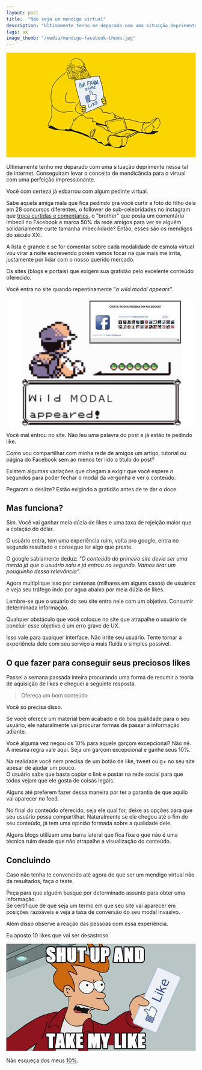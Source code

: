 ```yaml
---
layout: post
title:  "Não seja um mendigo virtual"
description: "Ultimamente tenho me deparado com uma situação deprimente nessa tal de internet. Conseguiram levar o conceito de mendicância para o virtual com uma perfeição impressionante."
tags: ux 
image_thumb: "/media/mendigo-facebook-thumb.jpg"
---
```


![Mendigo Like](/media/mendigo-facebook.jpg)

Ultimamente tenho me deparado com uma situação deprimente nessa tal de internet. Conseguiram levar o conceito de mendicância para o virtual com uma perfeição impressionante.

<!--more-->

Você com certeza já esbarrou com algum pedinte virtual. 

Sabe aquela amiga mala que fica pedindo pra você curtir a foto do filho dela em 28 concursos diferentes, o follower de sub-celebridades no instagram que [troca curtidas e comentários](http://instagram.com/p/dZddtUxtjd/), o "brother" que posta um comentário imbecil no Facebook e marca 50% da rede amigos para ver se alguém solidariamente curte tamanha imbecilidade? Então, esses são os mendigos do século XXI. 

A lista é grande e se for comentar sobre cada modalidade de esmola virtual vou virar a noite escrevendo porém vamos focar na que mais me irrita, justamente por lidar com o nosso querido mercado.

Os sites (blogs e portais) que exigem sua gratidão pelo excelente conteúdo oferecido.

Você entra no site quando repentinamente "*a wild modal appears*".

![Wild modal](/media/wild-modal.jpg)

Você mal entrou no site. Não leu uma palavra do post e já estão te pedindo like.

Como vou compartilhar com minha rede de amigos um artigo, tutorial ou página do Facebook sem ao menos ter lido o título do post?

Existem algumas variações que chegam a exigir que você espere *n* segundos para poder fechar o modal da vergonha e ver o conteúdo.

Pegaram o deslize? Estão exigindo a gratidão antes de te dar o doce.

## Mas funciona?

Sim. Você vai ganhar meia dúzia de likes e uma taxa de rejeição maior que a cotação do dólar.

O usuário entra, tem uma experiência ruim, volta pro google, entra no segundo resultado e consegue ler algo que preste. 

O google sabiamente deduz: *"O conteúdo do primeiro site devia ser uma merda já que o usuário saiu e já entrou no segundo. Vamos tirar um pouquinho dessa relevância"*. 

Agora multiplique isso por centenas (milhares em alguns casos) de usuários e veja seu tráfego indo por água abaixo por meia dúzia de likes.

Lembre-se que o usuário do seu site entra nele com um objetivo. Consumir determinada informação.

Qualquer obstáculo que você coloque no site que atrapalhe o usuário de concluir esse objetivo é um erro grave de UX.

Isso vale para qualquer interface. Não irrite seu usuário. Tente tornar a experiência dele com seu serviço a mais fluída e simples possível.

## O que fazer para conseguir seus preciosos likes

Passei a semana passada inteira procurando uma forma de resumir a teoria de aquisição de likes e cheguei a seguinte resposta.

> Ofereça um bom conteúdo

Você só precisa disso. 

Se você oferece um material bem acabado e de boa qualidade para o seu usuário, ele naturalmente vai procurar formas de passar a informação adiante.

Você alguma vez negou os 10% para aquele garçom excepcional? Não né.<br /> 
A mesma regra vale aqui. Seja um garçom excepcional e ganhe seus 10%.

Na realidade você nem precisa de um botão de like, tweet ou g+ no seu site apesar de ajudar um pouco.<br /> 
O usuário sabe que basta copiar o link e postar na rede social para que todos vejam que ele gosta de coisas legais.

Alguns até preferem fazer dessa maneira por ter a garantia de que aquilo vai aparecer no feed.

No final do conteúdo oferecido, seja ele qual for, deixe as opções para que seu usuário possa compartilhar. Naturalmente se ele chegou até o fim do seu conteúdo, já tem uma opinião formada sobre a qualidade dele.

Alguns blogs utilizam uma barra lateral que fica fixa o que não é uma técnica ruim desde que não atrapalhe a visualização do conteúdo.

## Concluindo

Caso não tenha te convencido até agora de que ser um mendigo virtual não da resultados, faça o teste.

Peça para que alguém busque por determinado assunto para obter uma informação. <br />
Se certifique de que seja um termo em que seu site vai aparecer em posições razoáveis e veja a taxa de conversão do seu modal invasivo.

Além disso observe a reação das pessoas com essa experiência.

Eu aposto 10 likes que vai ser desastroso.

![Cale a boca e tome meu like](/media/shut-uo-and-take-my-like.jpg)

Não esqueça dos meus [10%](https://www.facebook.com/sharer/sharer.php?u=http%3A%2F%2Fleandrooriente.com%2Fnao-seja-um-mendigo-virtual%2F).